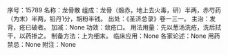 序号：15789
名称：龙骨散
组成：龙骨（煅赤，地上去火毒，研）半两，赤芍药（为末）半两，铅丹1分，胡粉半钱。
出处：《圣济总录》卷一三一。
主治：发背，疮已破者。
加减：None
功效：敛疮口。
用法用量：先以葱汤洗疮，洗后拭干，以药掺之。
制备方法：上为细末。
临床应用：None
各家论述：None
用药禁忌：None
附注：None
